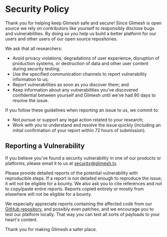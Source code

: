 
# Security Policy
Thank you for helping keep Glimesh safe and secure! Since Glimesh is open source we rely on contributors like yourself to responsibly disclose bugs and vulnerabilities. By doing so you help us build a better platform for our users and other users of our open source repositories.

We ask that all researchers:
* Avoid privacy violations, degradations of user experience, disruption of production systems, or destruction of data and other user content during security testing;
* Use the specified communication channels to report vulnerability information to us;
* Report vulnerabilities as soon as you discover them; and
* Keep information about any vulnerabilities you’ve discovered confidential between yourself and Glimesh until we’ve had 90 days to resolve the issue.

If you follow these guidelines when reporting an issue to us, we commit to:
* Not pursue or support any legal action related to your research;
* Work with you to understand and resolve the issue quickly (including an initial confirmation of your report within 72 hours of submission).
 

## Reporting a Vulnerability
If you believe you’ve found a security vulnerability in one of our products or platforms, please email it to us at [security@glimesh.tv](mailto:security@glimesh.tv).

Please provide detailed reports of the potential vulnerability with reproducible steps. If a report is not detailed enough to reproduce the issue, it will not be eligible for a bounty. We also ask you to cite references and not to copy/paste entire reports. Reports copied entirely or mostly from elsewhere will not be eligible for a bounty.

We especially appreciate reports containing the affected code from our  [GitHub repository](https://github.com/glimesh), and possibly even patches, and we encourage you to test our platform locally. That way you can test all sorts of payloads to your heart's content.

Thank you for making Glimesh a safer place.
